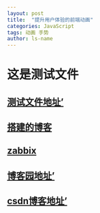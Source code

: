```yaml
---
layout: post
title:  "提升用户体验的前端动画"
categories: JavaScript
tags: 动画 手势
author: ls-name
---
```



<h1> 这是测试文件 </h1>

<h2>
<a href=http://129.28.152.162/>测试文件地址’</a>
</h2>


<h2>
<a href=http://129.28.152.162/wordpress/index.php/>搭建的博客</a>
</h2>

<h2>
<a href=http://129.28.152.162/zabbix>zabbix</a>
</h2>



<h2>
<a href=https://www.cnblogs.com/kesz//>博客园地址’</a>
</h2>


<h2>
<a href=https://blog.csdn.net/lesz_s/>csdn博客地址’</a>
</h2>
